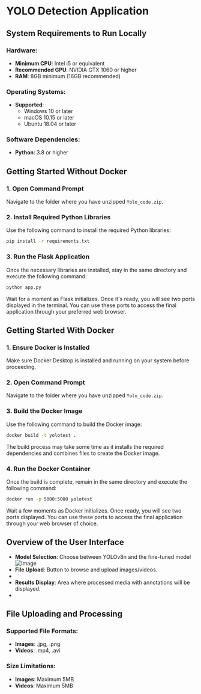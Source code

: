 # YOLO Detection Application

## System Requirements to Run Locally

### Hardware:
- **Minimum CPU**: Intel i5 or equivalent
- **Recommended GPU**: NVIDIA GTX 1060 or higher
- **RAM**: 8GB minimum (16GB recommended)

### Operating Systems:
- **Supported**: 
  - Windows 10 or later
  - macOS 10.15 or later
  - Ubuntu 18.04 or later

### Software Dependencies:
- **Python**: 3.8 or higher

## Getting Started Without Docker

### 1. Open Command Prompt
Navigate to the folder where you have unzipped `Yolo_code.zip`.

### 2. Install Required Python Libraries
Use the following command to install the required Python libraries:

```bash
pip install -r requirements.txt
```
### 3. Run the Flask Application
Once the necessary libraries are installed, stay in the same directory and execute the following command:

```bash
python app.py
```
Wait for a moment as Flask initializes. Once it's ready, you will see two ports displayed in the terminal. You can use these ports to access the final application through your preferred web browser.

## Getting Started With Docker

### 1. Ensure Docker is Installed
Make sure Docker Desktop is installed and running on your system before proceeding.

### 2. Open Command Prompt
Navigate to the folder where you have unzipped `Yolo_code.zip`.

### 3. Build the Docker Image
Use the following command to build the Docker image:

```bash
docker build -t yolotest .
```
The build process may take some time as it installs the required dependencies and combines files to create the Docker image.

### 4. Run the Docker Container
Once the build is complete, remain in the same directory and execute the following command:

```bash
docker run -p 5000:5000 yolotest
```
Wait a few moments as Docker initializes. Once ready, you will see two ports displayed. You can use these ports to access the final application through your web browser of choice.

## Overview of the User Interface

- **Model Selection**: Choose between YOLOv8n and the fine-tuned model
![Image](https://github.com/mahimayadav97/YOLO-object-detection-deployment/blob/main/images/Home%20Page.png)
- **File Upload**: Button to browse and upload images/videos.
- 
- **Results Display**: Area where processed media with annotations will be displayed.
- 

## File Uploading and Processing

### Supported File Formats:
- **Images**: .jpg, .png
- **Videos**: .mp4, .avi

### Size Limitations:
- **Images**: Maximum 5MB
- **Videos**: Maximum 5MB
